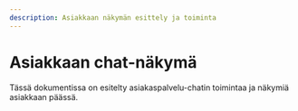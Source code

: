 ```yaml
---
description: Asiakkaan näkymän esittely ja toiminta
---
```


# Asiakkaan chat-näkymä

Tässä dokumentissa on esitelty asiakaspalvelu-chatin toimintaa ja näkymiä asiakkaan päässä.

